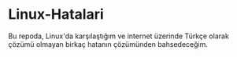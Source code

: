 # Linux-Hatalari
Bu repoda, Linux'da karşılaştığım ve internet üzerinde Türkçe olarak çözümü olmayan birkaç hatanın çözümünden bahsedeceğim.
